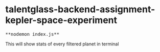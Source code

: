 # talentglass-backend-assignment-kepler-space-experiment

<pre>**nodemon index.js**</pre>
This will show stats of every filtered planet in terminal
